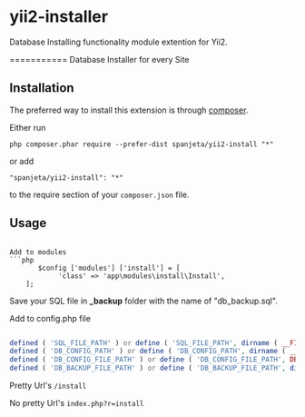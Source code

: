 # yii2-installer
 Database Installing functionality module extention for Yii2.

===========
Database Installer for every Site

Installation
------------

The preferred way to install this extension is through [composer](http://getcomposer.org/download/).

Either run

```
php composer.phar require --prefer-dist spanjeta/yii2-install "*"
```

or add

```
"spanjeta/yii2-install": "*"
```

to the require section of your `composer.json` file.



Usage
-----

```

Add to modules
```php
       $config ['modules'] ['install'] = [ 
			'class' => 'app\modules\install\Install',
	];
```

Save your SQL file in **_backup** folder with the name of "db_backup.sql".

Add to config.php file 
```php

defined ( 'SQL_FILE_PATH' ) or define ( 'SQL_FILE_PATH', dirname ( __FILE__ ) .'/../_backup/db_backup.sql' );
defined ( 'DB_CONFIG_PATH' ) or define ( 'DB_CONFIG_PATH', dirname ( __FILE__ ) . '/config/' );
defined ( 'DB_CONFIG_FILE_PATH' ) or define ( 'DB_CONFIG_FILE_PATH', DB_CONFIG_PATH  . 'db' . '.php' );
defined ( 'DB_BACKUP_FILE_PATH' ) or define ( 'DB_BACKUP_FILE_PATH', dirname ( __FILE__ ) );
```

Pretty Url's ```/install```

No pretty Url's ```index.php?r=install```



```

